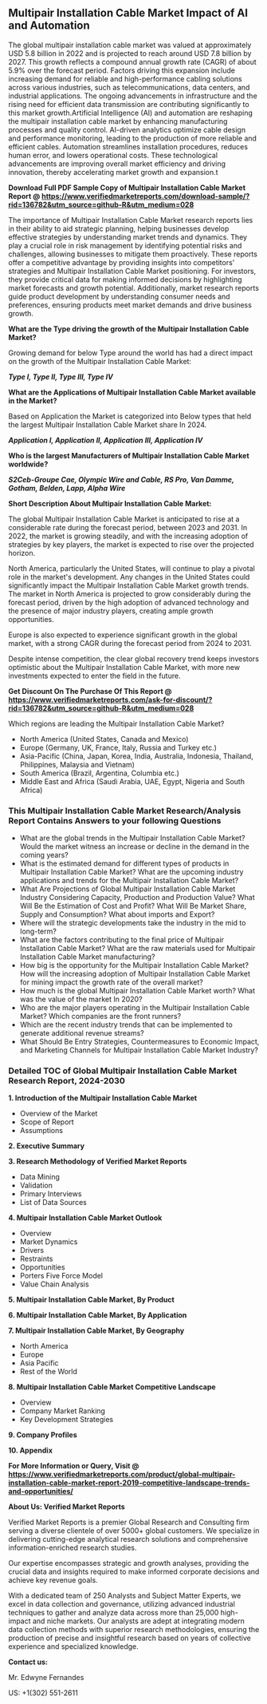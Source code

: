 <h2>Multipair Installation Cable Market Impact of AI and Automation</h2>The global multipair installation cable market was valued at approximately USD 5.8 billion in 2022 and is projected to reach around USD 7.8 billion by 2027. This growth reflects a compound annual growth rate (CAGR) of about 5.9% over the forecast period. Factors driving this expansion include increasing demand for reliable and high-performance cabling solutions across various industries, such as telecommunications, data centers, and industrial applications. The ongoing advancements in infrastructure and the rising need for efficient data transmission are contributing significantly to this market growth.Artificial Intelligence (AI) and automation are reshaping the multipair installation cable market by enhancing manufacturing processes and quality control. AI-driven analytics optimize cable design and performance monitoring, leading to the production of more reliable and efficient cables. Automation streamlines installation procedures, reduces human error, and lowers operational costs. These technological advancements are improving overall market efficiency and driving innovation, thereby accelerating market growth and expansion.t</p><p id="" class=""><strong>Download Full PDF Sample Copy of Multipair Installation Cable Market Report @ <a href="https://www.verifiedmarketreports.com/download-sample/?rid=136782&utm_source=github-R&utm_medium=028" target="_blank">https://www.verifiedmarketreports.com/download-sample/?rid=136782&utm_source=github-R&utm_medium=028</a></strong></p><p>The importance of&nbsp;Multipair Installation Cable Market research reports lies in their ability to aid strategic planning, helping businesses develop effective strategies by understanding market trends and dynamics. They play a crucial role in risk management by identifying potential risks and challenges, allowing businesses to mitigate them proactively. These reports offer a competitive advantage by providing insights into competitors' strategies and Multipair Installation Cable Market positioning. For investors, they provide critical data for making informed decisions by highlighting market forecasts and growth potential. Additionally, market research reports guide product development by understanding consumer needs and preferences, ensuring products meet market demands and drive business growth.</p><p><strong>What are the&nbsp;Type driving the growth of the Multipair Installation Cable Market?</strong></p><p id="" class="">Growing demand for below Type around the world has had a direct impact on the growth of the Multipair Installation Cable Market:</p><em><strong>Type I, Type II, Type III, Type IV</strong></em></p><strong>What are the&nbsp;Applications&nbsp;of Multipair Installation Cable Market available in the Market?</strong></p><p id="" class="">Based on Application the Market is categorized into Below types that held the largest Multipair Installation Cable Market share In 2024.</p><em><strong>Application I, Application II, Application III, Application IV</strong></em></p><strong>Who is the largest Manufacturers of Multipair Installation Cable Market worldwide?</strong></p><p><em><strong>S2Ceb-Groupe Cae, Olympic Wire and Cable, RS Pro, Van Damme, Gotham, Belden, Lapp, Alpha Wire</strong></em></p><p id="" class=""><strong>Short Description About Multipair Installation Cable Market:</strong></p><p>The global Multipair Installation Cable Market is anticipated to rise at a considerable rate during the forecast period, between 2023 and 2031. In 2022, the market is growing steadily, and with the increasing adoption of strategies by key players, the market is expected to rise over the projected horizon.</p><p>North America, particularly the United States, will continue to play a pivotal role in the market's development. Any changes in the United States could significantly impact the Multipair Installation Cable Market growth trends. The market in North America is projected to grow considerably during the forecast period, driven by the high adoption of advanced technology and the presence of major industry players, creating ample growth opportunities.</p><p>Europe is also expected to experience significant growth in the global market, with a strong CAGR during the forecast period from 2024 to 2031.</p><p>Despite intense competition, the clear global recovery trend keeps investors optimistic about the Multipair Installation Cable Market, with more new investments expected to enter the field in the future.</p><p id="" class=""><strong>Get Discount On The Purchase Of This Report @ <a href="https://www.verifiedmarketreports.com/ask-for-discount/?rid=136782&utm_source=github-R&utm_medium=028" target="_blank">https://www.verifiedmarketreports.com/ask-for-discount/?rid=136782&utm_source=github-R&utm_medium=028</a></strong></p>Which regions are leading the Multipair Installation Cable Market?</p><ul><li>North America (United States, Canada and Mexico)</li><li>Europe (Germany, UK, France, Italy, Russia and Turkey etc.)</li><li>Asia-Pacific (China, Japan, Korea, India, Australia, Indonesia, Thailand, Philippines, Malaysia and Vietnam)</li><li>South America (Brazil, Argentina, Columbia etc.)</li><li>Middle East and Africa (Saudi Arabia, UAE, Egypt, Nigeria and South Africa)</li></ul><h3 id="" class="">This Multipair Installation Cable Market Research/Analysis Report Contains Answers to your following Questions</h3><ul><li>What are the global trends in the Multipair Installation Cable Market? Would the market witness an increase or decline in the demand in the coming years?</li><li>What is the estimated demand for different types of products in Multipair Installation Cable Market? What are the upcoming industry applications and trends for the Multipair Installation Cable Market?</li><li>What Are Projections of Global Multipair Installation Cable Market Industry Considering Capacity, Production and Production Value? What Will Be the Estimation of Cost and Profit? What Will Be Market Share, Supply and Consumption? What about imports and Export?</li><li>Where will the strategic developments take the industry in the mid to long-term?</li><li>What are the factors contributing to the final price of Multipair Installation Cable Market? What are the raw materials used for Multipair Installation Cable Market manufacturing?</li><li>How big is the opportunity for the Multipair Installation Cable Market? How will the increasing adoption of Multipair Installation Cable Market for mining impact the growth rate of the overall market?</li><li>How much is the global Multipair Installation Cable Market worth? What was the value of the market In 2020?</li><li>Who are the major players operating in the Multipair Installation Cable Market? Which companies are the front runners?</li><li>Which are the recent industry trends that can be implemented to generate additional revenue streams?</li><li>What Should Be Entry Strategies, Countermeasures to Economic Impact, and Marketing Channels for Multipair Installation Cable Market Industry?</li></ul><h3 id="" class="">Detailed TOC of Global Multipair Installation Cable Market Research Report, 2024-2030</h3><p id="" class=""><strong>1. Introduction of the Multipair Installation Cable Market</strong></p><ul><li>Overview of the Market</li><li>Scope of Report</li><li>Assumptions</li></ul><p id="" class=""><strong>2. Executive Summary</strong></p><p id="" class=""><strong>3. Research Methodology of Verified Market Reports</strong></p><ul><li>Data Mining</li><li>Validation</li><li>Primary Interviews</li><li>List of Data Sources</li></ul><p id="" class=""><strong>4. Multipair Installation Cable Market Outlook</strong></p><ul><li>Overview</li><li>Market Dynamics</li><li>Drivers</li><li>Restraints</li><li>Opportunities</li><li>Porters Five Force Model</li><li>Value Chain Analysis</li></ul><p id="" class=""><strong>5. Multipair Installation Cable Market, By Product</strong></p><p id="" class=""><strong>6. Multipair Installation Cable Market, By Application</strong></p><p id="" class=""><strong>7. Multipair Installation Cable Market, By Geography</strong></p><ul><li>North America</li><li>Europe</li><li>Asia Pacific</li><li>Rest of the World</li></ul><p id="" class=""><strong>8. Multipair Installation Cable Market Competitive Landscape</strong></p><ul><li>Overview</li><li>Company Market Ranking</li><li>Key Development Strategies</li></ul><p id="" class=""><strong>9. Company Profiles</strong></p><p id="" class=""><strong>10. Appendix</strong></p><p id="" class=""><strong>For More Information or Query, Visit @ <a href="https://www.verifiedmarketreports.com/product/global-multipair-installation-cable-market-report-2019-competitive-landscape-trends-and-opportunities/" target="_blank">https://www.verifiedmarketreports.com/product/global-multipair-installation-cable-market-report-2019-competitive-landscape-trends-and-opportunities/</a></strong></p><p id="" class=""><strong>About Us: Verified Market Reports</strong></p><p id="" class="">Verified Market Reports is a premier Global Research and Consulting firm serving a diverse clientele of over 5000+ global customers. We specialize in delivering cutting-edge analytical research solutions and comprehensive information-enriched research studies.</p><p id="" class="">Our expertise encompasses strategic and growth analyses, providing the crucial data and insights required to make informed corporate decisions and achieve key revenue goals.</p><p id="" class="">With a dedicated team of 250 Analysts and Subject Matter Experts, we excel in data collection and governance, utilizing advanced industrial techniques to gather and analyze data across more than 25,000 high-impact and niche markets. Our analysts are adept at integrating modern data collection methods with superior research methodologies, ensuring the production of precise and insightful research based on years of collective experience and specialized knowledge.</p><p id="" class=""><strong>Contact us:</strong></p><p id="" class="">Mr. Edwyne Fernandes</p><p id="" class="">US: +1(302) 551-2611</p>